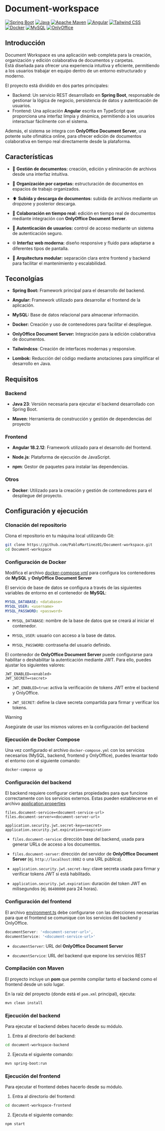 

# Document-workspace

[![Spring Boot](https://img.shields.io/badge/Spring%20Boot-6DB33F?style=for-the-badge&logo=spring-boot&logoColor=white)]()
[![Java](https://img.shields.io/badge/Java-ED8B00?style=for-the-badge&logo=openjdk&logoColor=white)]()
[![Apache Maven](https://img.shields.io/badge/Maven-C71A36?style=for-the-badge&logo=apache-maven&logoColor=white)]()
[![Angular](https://img.shields.io/badge/Angular-DD0031?style=for-the-badge&logo=angular&logoColor=white)]()
[![Tailwind CSS](https://img.shields.io/badge/Tailwind_CSS-38B2AC?style=for-the-badge&logo=tailwind-css&logoColor=white)]()
[![Docker](https://img.shields.io/badge/Docker-2496ED?style=for-the-badge&logo=docker&logoColor=white)]()
[![MySQL](https://img.shields.io/badge/MySQL-4479A1?style=for-the-badge&logo=mysql&logoColor=white)]()
[![OnlyOffice](https://img.shields.io/badge/OnlyOffice-00AEEF?style=for-the-badge&logo=onlyoffice&logoColor=white)]()

## Introducción

Document Workspace es una aplicación web completa para la creación, organización y edición colaborativa de documentos y carpetas.     
Está diseñada para ofrecer una experiencia intuitiva y eficiente, permitiendo a los usuarios trabajar en equipo dentro de un entorno estructurado y moderno.

El proyecto está dividido en dos partes principales:
- Backend: Un servicio REST desarrollado en **Spring Boot**, responsable de gestionar la lógica de negocio, persistencia de datos y autenticación de usuarios.
- Frontend: Una aplicación **Angular** escrita en TypeScript que proporciona una interfaz limpia y dinámica, permitiendo a los usuarios interactuar fácilmente con el sistema.

Además, el sistema se integra con **OnlyOffice Document Server**, una potente suite ofimática online, para ofrecer edición de documentos colaborativa en tiempo real directamente desde la plataforma.

## Características

- 📄 **Gestión de documentos:** creación, edición y eliminación de archivos desde una interfaz intuitiva.

- 📁 **Organización por carpetas:** estructuración de documentos en espacios de trabajo organizados.

- ⬆️ **Subida y descarga de documentos:** subida de archivos mediante un dropzone y posterior descarga.

- 👥 **Colaboración en tiempo real:** edición en tiempo real de documentos mediante integración con **OnlyOffice Document Server**.

- 🔐 **Autenticación de usuarios:** control de acceso mediante un sistema de autenticación seguro.

- 🌐 **Interfaz web moderna:** diseño responsive y fluido para adaptarse a diferentes tipos de pantalla.

- 🚀 **Arquitectura modular:** separación clara entre frontend y backend para facilitar el mantenimiento y escalabilidad.

## Teconolgías

-   **Spring Boot:** Framework principal para el desarrollo del backend.

-    **Angular:** Framework utilizado para desarrollar el frontend de la aplicación.

-   **MySQL:** Base de datos relacional para almacenar información.

-   **Docker:** Creación y uso de contenedores para facilitar el despliegue.

-   **OnlyOffice Document Server:** Integración para la edición colaborativa de documentos.

-   **Tailwindcss**: Creación de interfaces modernas y responsive.

-   **Lombok:** Reducción del código mediante anotaciones para simplificar el desarrollo en Java.

## Requisitos

### Backend

-   **Java 23**: Versión necesaria para ejecutar el backend desarrollado con Spring Boot.

-   **Maven**: Herramienta de construcción y gestión de dependencias del proyecto


### Frontend

-   **Angular 18.2.12**: Framework utilizado para el desarrollo del frontend.

-   **Node.js**: Plataforma de ejecución de JavaScript.

-   **npm**: Gestor de paquetes para instalar las dependencias.

### Otros

-   **Docker**: Utilizado para la creación y gestión de contenedores para el despliegue del proyecto.

## Configuración y ejecución

### Clonación del repositorio

Clona el repositorio en tu máquina local utilizando Git:
```bash
git clone https://github.com/PabloMartinez01/Document-workspace.git
cd Document-workspace
```

### Configuración de Docker

Modifica el archivo [docker-compose.yml](./document-workspace-backend/docker-compose.yml) para configura los contenedores de **MySQL** y **OnlyOffice Document Server**

El servicio de base de datos se configura a través de las siguientes variables de entorno en el contenedor de **MySQL**:

```yaml
MYSQL_DATABASE: <database>
MYSQL_USER: <username>
MYSQL_PASSWORD: <password>
```

-   `MYSQL_DATABASE`: nombre de la base de datos que se creará al iniciar el contenedor.

-   `MYSQL_USER`: usuario con acceso a la base de datos.

-   `MYSQL_PASSWORD`: contraseña del usuario definido.

El contenedor de **OnlyOffice Document Server** puede configurarse para habilitar o deshabilitar la autenticación mediante JWT. Para ello, puedes ajustar los siguientes valores:

```properties
JWT_ENABLED=<enabled>
JWT_SECRET=<secret>
```

-   `JWT_ENABLED=true`: activa la verificación de tokens JWT entre el backend y OnlyOffice.

-   `JWT_SECRET`: define la clave secreta compartida para firmar y verificar los tokens.

> [!WARNING]
>Asegúrate de usar los mismos valores en la configuración del backend

### Ejecución de Docker Compose

Una vez configurado el archivo `docker-compose.yml` con los servicios necesarios (MySQL, backend, frontend y OnlyOffice), puedes levantar todo el entorno con el siguiente comando:

```bash
docker-compose up
```

### Configuración del backend

El backend requiere configurar ciertas propiedades para que funcione correctamente con los servicios externos. Estas pueden establecerse en el archivo [application.properties](./document-workspace-backend/src/main/resources/application.properties)

```properties
files.document-service=<document-service-url>
files.document-server=<document-server-url>

application.security.jwt.secret-key=<secret>
application.security.jwt.expiration=<expiration>
```

-   `files.document-service`: dirección base del backend, usada para generar URLs de acceso a los documentos.

-   `files.document-server`: dirección del servidor de **OnlyOffice Document Server** (ej. `http://localhost:8082` o una URL pública).

-   `application.security.jwt.secret-key`: clave secreta usada para firmar y verificar tokens JWT si está habilitado.

-   `application.security.jwt.expiration`: duración del token JWT en milisegundos (ej. `86400000` para 24 horas).

### Configuración del frontend

El archivo [environment.ts](./document-workspace-frontend/src/environments/environment.ts) debe configurarse con las direcciones necesarias para que el frontend se comunique con los servicios del backend y OnlyOffice.

```ts
documentServer: '<document-server-url>',
documentService: '<document-service-url>'
```

-   `documentServer`: URL del **OnlyOffice Document Server**

-   `documentService`: URL del backend que expone los servicios REST

### Compilación con Maven

El proyecto incluye un **pom** que permite compilar tanto el backend como el frontend desde un solo lugar.

En la raíz del proyecto (donde está el `pom.xml` principal), ejecuta:

```bash
mvn clean install
```

### Ejecución del backend

Para ejecutar el backend debes hacerlo desde su módulo.

1. Entra al directorio del backend:
```bash
cd document-workspace-backend
```
2. Ejecuta el siguiente comando:
```bash
mvn spring-boot:run
```

### Ejecución del frontend

Para ejecutar el frontend debes hacerlo desde su módulo.

1. Entra al directorio del frontend:
```bash
cd document-workspace-frontend
```
2. Ejecuta el siguiente comando:
```bash
npm start
```
